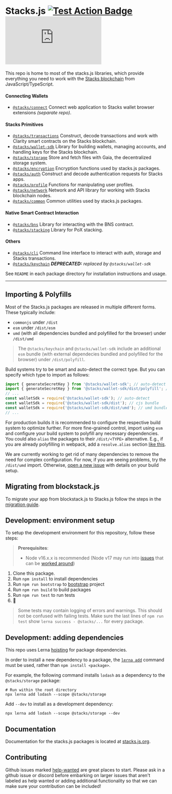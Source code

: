 # Stacks.js [![Test Action Badge](https://github.com/hirosystems/stacks.js/actions/workflows/tests.yml/badge.svg)](https://github.com/hirosystems/stacks.js/actions/workflows/tests.yml) [![Monorepo Version Label](https://img.shields.io/github/lerna-json/v/hirosystems/stacks.js?label=monorepo)](https://github.com/hirosystems/stacks.js/tree/master/packages)

This repo is home to most of the stacks.js libraries, which provide everything you need to work with the [Stacks blockchain](https://www.stacks.co/what-is-stacks) from JavaScript/TypeScript.

#### Connecting Wallets
- [`@stacks/connect`](https://github.com/hirosystems/connect) Connect web application to Stacks wallet browser extensions _(separate repo)_.

#### Stacks Primitives
- [`@stacks/transactions`](https://github.com/hirosystems/stacks.js/tree/master/packages/transactions) Construct, decode transactions and work with Clarity smart contracts on the Stacks blockchain.
- [`@stacks/wallet-sdk`](https://github.com/hirosystems/stacks.js/tree/master/packages/wallet-sdk) Library for building wallets, managing accounts, and handling keys for the Stacks blockchain.
- [`@stacks/storage`](https://github.com/hirosystems/stacks.js/tree/master/packages/storage) Store and fetch files with Gaia, the decentralized storage system.
- [`@stacks/encryption`](https://github.com/hirosystems/stacks.js/tree/master/packages/encryption) Encryption functions used by stacks.js packages.
- [`@stacks/auth`](https://github.com/hirosystems/stacks.js/tree/master/packages/auth) Construct and decode authentication requests for Stacks apps.
- [`@stacks/profile`](https://github.com/hirosystems/stacks.js/tree/master/packages/profile) Functions for manipulating user profiles.
- [`@stacks/network`](https://github.com/hirosystems/stacks.js/tree/master/packages/network) Network and API library for working with Stacks blockchain nodes.
- [`@stacks/common`](https://github.com/hirosystems/stacks.js/tree/master/packages/common) Common utilities used by stacks.js packages.

#### Native Smart Contract Interaction
- [`@stacks/bns`](https://github.com/hirosystems/stacks.js/tree/master/packages/bns) Library for interacting with the BNS contract.
- [`@stacks/stacking`](https://github.com/hirosystems/stacks.js/tree/master/packages/stacking) Library for PoX stacking.

#### Others
- [`@stacks/cli`](https://github.com/hirosystems/stacks.js/tree/master/packages/cli) Command line interface to interact with auth, storage and Stacks transactions.
- [`@stacks/keychain`](https://github.com/hirosystems/stacks.js/tree/master/packages/keychain) _**DEPRECATED:** replaced by `@stacks/wallet-sdk`_

See `README` in each package directory for installation instructions and usage.

---

## Importing & Polyfills

Most of the Stacks.js packages are released in multiple different forms.
These typically include:

- `commonjs` under `/dist`
- `esm` under `/dist/esm`
- `umd` (with all dependencies bundled and polyfilled for the browser) under `/dist/umd`

> The `@stacks/keychain` and `@stacks/wallet-sdk` include an additional `esm` bundle (with external dependecies bundled and polyfilled for the browser) under `/dist/polyfill`.

Build systems try to be smart and auto-detect the correct type.
But you can specify which type to import as follows:

```js
import { generateSecretKey } from '@stacks/wallet-sdk'; // auto-detect
import { generateSecretKey } from '@stacks/wallet-sdk/dist/polyfill'; // esm bundle (polyfilled)
// ...
const walletSdk = require('@stacks/wallet-sdk'); // auto-detect
const walletSdk = require('@stacks/wallet-sdk/dist'); // cjs bundle
const walletSdk = require('@stacks/wallet-sdk/dist/umd'); // umd bundle
// ...
```

For production builds it is recommended to configure the respective build system to optimize further.
For more fine-grained control, import using `esm` and configure your build system to polyfill any necessary dependencies.
You could also `alias` the packages to their `/dist/<TYPE>` alternative.
E.g., if you are already polyfilling in webpack, add a `resolve.alias` section [like this](https://github.com/janniks/stacks-wallet-web/blob/fea34ecfa667518ea9eecdf3b8161aa8e3fad1e3/webpack/webpack.config.base.js#L72-L82).

We are currently working to get rid of many dependencies to remove the need for complex configuration.
For now, if you are seeing problems, try the `/dist/umd` import.
Otherwise, [open a new issue](https://github.com/hirosystems/stacks.js/issues/new/choose) with details on your build setup.

## Migrating from blockstack.js

To migrate your app from blockstack.js to Stacks.js follow the steps in the [migration guide](https://github.com/hirosystems/stacks.js/tree/master/.github/MIGRATION_GUIDE.md).

## Development: environment setup

To setup the development environment for this repository, follow these steps:

> **Prerequisites**:
>
> - Node v16.x.x is recommended (Node v17 may run into [issues](https://github.com/hirosystems/stacks.js/issues/1176) that can be [worked around](https://github.com/webpack/webpack/issues/14532#issuecomment-947012063))

1. Clone this package.
2. Run `npm install` to install dependencies
3. Run `npm run bootstrap` to [bootstrap](https://github.com/lerna/lerna/tree/main/commands/bootstrap) project
4. Run `npm run build` to build packages
5. Run `npm run test` to run tests
6. 🚀

> Some tests may contain logging of errors and warnings.
> This should not be confused with failing tests.
> Make sure the last lines of `npm run test` show `lerna success - @stacks/...` for every package.

## Development: adding dependencies

This repo uses Lerna [hoisting](https://github.com/lerna/lerna/blob/main/doc/hoist.md) for package dependencies.

In order to install a new dependency to a package, the [`lerna add`](https://github.com/lerna/lerna/tree/main/commands/add) command must be used, rather than `npm install <package>`.

For example, the following command installs `lodash` as a dependency to the `@stacks/storage` package:

```shell
# Run within the root directory
npx lerna add lodash --scope @stacks/storage
```

Add `--dev` to install as a development dependency:

```shell
npx lerna add lodash --scope @stacks/storage --dev
```

## Documentation

Documentation for the stacks.js packages is located at [stacks.js.org](https://stacks.js.org/).

## Contributing

Github issues marked [help-wanted](https://github.com/hirosystems/stacks.js/labels/help-wanted)
are great places to start. Please ask in a github issue or discord before embarking
on larger issues that aren't labeled as help wanted or adding additional
functionality so that we can make sure your contribution can be included!

